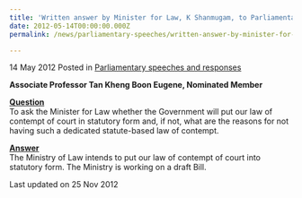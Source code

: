 ```yaml
---
title: 'Written answer by Minister for Law, K Shanmugam, to Parliamentary Question on law on contempt of court'
date: 2012-05-14T00:00:00.000Z
permalink: /news/parliamentary-speeches/written-answer-by-minister-for-law-k-shanmugam-to-parliamentary-question-on-law-on-contempt-of

---
```




14 May 2012 Posted in [Parliamentary speeches and responses](/news/parliamentary-speeches)

**Associate Professor Tan Kheng Boon Eugene, Nominated Member**

**<u>Question</u>**  
To ask the Minister for Law whether the Government will put our law of contempt of court in statutory form and, if not, what are the reasons for not having such a dedicated statute-based law of contempt. 


**<u>Answer</u>**  
The Ministry of Law intends to put our law of contempt of court into statutory form. The Ministry is working on a draft Bill. 



<p class="right-side-updated">Last updated on 25 Nov 2012</p> 
